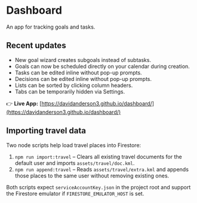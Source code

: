 # Dashboard

An app for tracking goals and tasks.

## Recent updates

- New goal wizard creates subgoals instead of subtasks.
- Goals can now be scheduled directly on your calendar during creation.
- Tasks can be edited inline without pop-up prompts.
- Decisions can be edited inline without pop-up prompts.
- Lists can be sorted by clicking column headers.
- Tabs can be temporarily hidden via Settings.

👉 **Live App:** [https://davidanderson3.github.io/dashboard/](https://davidanderson3.github.io/dashboard/)

## Importing travel data

Two node scripts help load travel places into Firestore:

1. `npm run import:travel` – Clears all existing travel documents for the default user and imports `assets/travel/doc.kml`.
2. `npm run append:travel` – Reads `assets/travel/extra.kml` and appends those places to the same user without removing existing ones.

Both scripts expect `serviceAccountKey.json` in the project root and support the Firestore emulator if `FIRESTORE_EMULATOR_HOST` is set.



